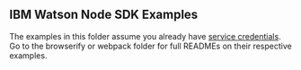 ## IBM Watson Node SDK Examples

The examples in this folder assume you already have [service credentials](https://github.com/watson-developer-cloud/node-sdk#getting-credentials). Go to the browserify or webpack folder for full READMEs on their respective examples.

